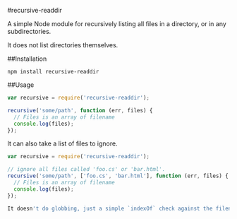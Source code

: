 #recursive-readdir

A simple Node module for recursively listing all files in a directory,
or in any subdirectories.

It does not list directories themselves.

##Installation

    npm install recursive-readdir

##Usage


```javascript
var recursive = require('recursive-readdir');

recursive('some/path', function (err, files) {
  // Files is an array of filename
  console.log(files);
});
```

It can also take a list of files to ignore.

```javascript
var recursive = require('recursive-readdir');

// ignore all files called 'foo.cs' or 'bar.html'.
recursive('some/path', ['foo.cs', 'bar.html'], function (err, files) {
  // Files is an array of filename
  console.log(files);
});

It doesn't do globbing, just a simple `indexOf` check against the filename.
